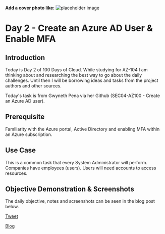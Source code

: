 **Add a cover photo like:**
![placeholder image](https://via.placeholder.com/1200x600)

# Day 2 - Create an Azure AD User & Enable MFA

## Introduction

Today is Day 2 of 100 Days of Cloud. While studying for AZ-104 I am thinking about and researching the best way to go about the daily challenges. Until then I will be borrowing ideas and tasks from the project authors and other sources. 

Today's task is from Gwyneth Pena via her Github (SEC04-AZ100 - Create an Azure AD user).

## Prerequisite

Familiarity with the Azure portal, Active Directory and enabling MFA within an Azure subscription.

## Use Case

This is a common task that every System Administrator will perform. Companies have employees (users). Users will need accounts to access resources.

## Objective Demonstration & Screenshots

The daily objective, notes and screenshots can be seen in the blog post below.

[Tweet](https://twitter.com/LogPhile/status/1409629203801075733)

[Blog](https://logphile.com/2021/06/29/100daysofcloud-day-2-create-an-azure-ad-user/)
